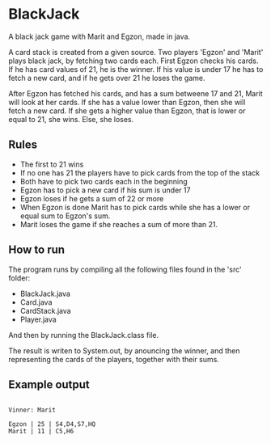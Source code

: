# BlackJack
A black jack game with Marit and Egzon, made in java.

A card stack is created from a given source. Two players 'Egzon' and 'Marit' plays black jack, 
by fetching two cards each. First Egzon checks his cards. If he has card values of 21, he is the winner.
If his value is under 17 he has to fetch a new card, and if he gets over 21 he loses the game. 

After Egzon has fetched his cards, and has a sum betweene 17 and 21, Marit will look at her cards.
If she has a value lower than Egzon, then she will fetch a new card. 
If she gets a higher value than Egzon, that is lower or equal to 21, she wins. 
Else, she loses. 

## Rules
* The first to 21 wins
* If no one has 21 the players have to pick cards from the top of the stack
* Both have to pick two cards each in the beginning
* Egzon has to pick a new card if his sum is under 17
* Egzon loses if he gets a sum of 22 or more 
* When Egzon is done Marit has to pick cards while she has a lower or equal sum to Egzon's sum.
* Marit loses the game if she reaches a sum of more than 21. 

## How to run
The program runs by compiling all the following files found in the 'src' folder:
*   BlackJack.java
*   Card.java
*   CardStack.java
*   Player.java

And then by running the BlackJack.class file. 

The result is writen to System.out, by anouncing the winner, and then representing the cards of the players, together with their sums. 

## Example output
``` 

Vinner: Marit

Egzon | 25 | S4,D4,S7,HQ
Marit | 11 | C5,H6

```
